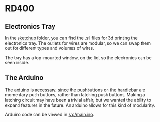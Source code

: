 # RD400

## Electronics Tray

In the [sketchup](sketchup/) folder, you can find the .stl files for 3d printing the electronics tray. The outlets for wires are modular, so we can swap them out for different types and volumes of wires.

The tray has a top-mounted window, on the lid, so the electronics can be seen inside.

## The Arduino

The arduino is necessary, since the pushbuttons on the handlebar are momentary push buttons, rather than latching push buttons. Making a latching circuit may have been a trivial affair, but we wanted the ability to expand features in the future. An arduino allows for this kind of modularity.

Arduino code can be viewed in [src/main.ino](src/main.ino).
